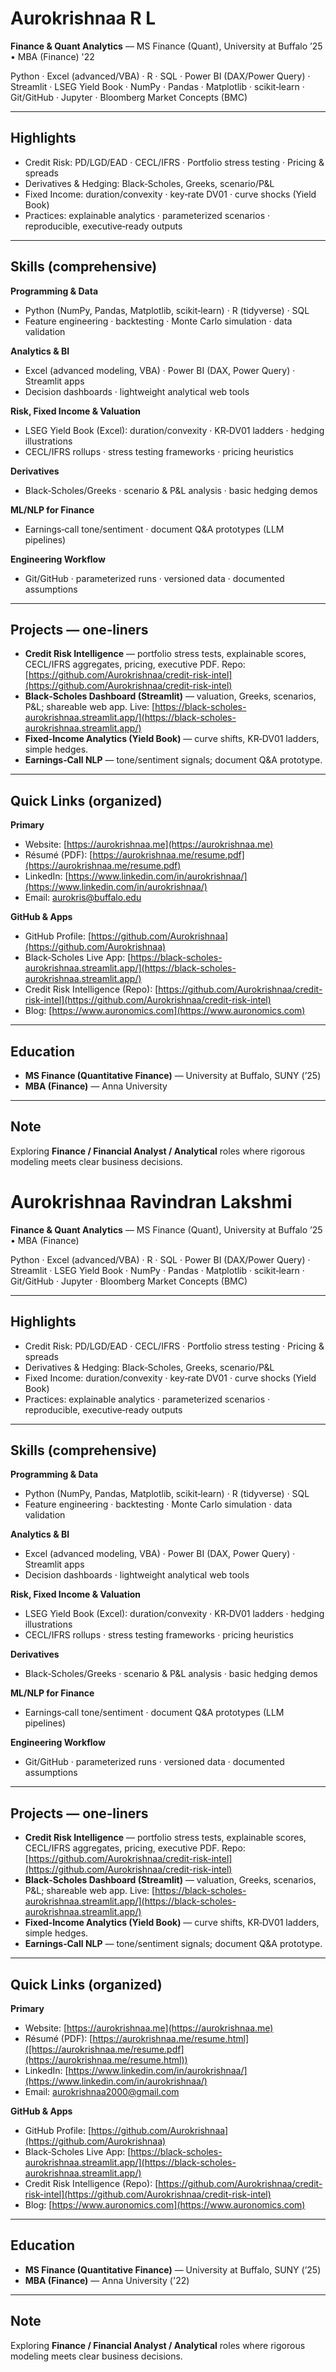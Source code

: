 # Aurokrishnaa R L

**Finance & Quant Analytics** — MS Finance (Quant), University at Buffalo ’25 • MBA (Finance) '22

Python · Excel (advanced/VBA) · R · SQL · Power BI (DAX/Power Query) · Streamlit · LSEG Yield Book · NumPy · Pandas · Matplotlib · scikit‑learn · Git/GitHub · Jupyter · Bloomberg Market Concepts (BMC)

---

## Highlights

* Credit Risk: PD/LGD/EAD · CECL/IFRS · Portfolio stress testing · Pricing & spreads
* Derivatives & Hedging: Black‑Scholes, Greeks, scenario/P\&L
* Fixed Income: duration/convexity · key‑rate DV01 · curve shocks (Yield Book)
* Practices: explainable analytics · parameterized scenarios · reproducible, executive‑ready outputs

---

## Skills (comprehensive)

**Programming & Data**

* Python (NumPy, Pandas, Matplotlib, scikit‑learn) · R (tidyverse) · SQL
* Feature engineering · backtesting · Monte Carlo simulation · data validation

**Analytics & BI**

* Excel (advanced modeling, VBA) · Power BI (DAX, Power Query) · Streamlit apps
* Decision dashboards · lightweight analytical web tools

**Risk, Fixed Income & Valuation**

* LSEG Yield Book (Excel): duration/convexity · KR‑DV01 ladders · hedging illustrations
* CECL/IFRS rollups · stress testing frameworks · pricing heuristics

**Derivatives**

* Black‑Scholes/Greeks · scenario & P\&L analysis · basic hedging demos

**ML/NLP for Finance**

* Earnings‑call tone/sentiment · document Q\&A prototypes (LLM pipelines)

**Engineering Workflow**

* Git/GitHub · parameterized runs · versioned data · documented assumptions

---

## Projects — one‑liners

* **Credit Risk Intelligence** — portfolio stress tests, explainable scores, CECL/IFRS aggregates, pricing, executive PDF.
  Repo: [https://github.com/Aurokrishnaa/credit-risk-intel](https://github.com/Aurokrishnaa/credit-risk-intel)
* **Black‑Scholes Dashboard (Streamlit)** — valuation, Greeks, scenarios, P\&L; shareable web app.
  Live: [https://black-scholes-aurokrishnaa.streamlit.app/](https://black-scholes-aurokrishnaa.streamlit.app/)
* **Fixed‑Income Analytics (Yield Book)** — curve shifts, KR‑DV01 ladders, simple hedges.
* **Earnings‑Call NLP** — tone/sentiment signals; document Q\&A prototype.

---

## Quick Links (organized)

**Primary**

* Website: [https://aurokrishnaa.me](https://aurokrishnaa.me)
* Résumé (PDF): [https://aurokrishnaa.me/resume.pdf](https://aurokrishnaa.me/resume.pdf)
* LinkedIn: [https://www.linkedin.com/in/aurokrishnaa/](https://www.linkedin.com/in/aurokrishnaa/)
* Email: [aurokris@buffalo.edu](mailto:aurokris@buffalo.edu)

**GitHub & Apps**

* GitHub Profile: [https://github.com/Aurokrishnaa](https://github.com/Aurokrishnaa)
* Black‑Scholes Live App: [https://black-scholes-aurokrishnaa.streamlit.app/](https://black-scholes-aurokrishnaa.streamlit.app/)
* Credit Risk Intelligence (Repo): [https://github.com/Aurokrishnaa/credit-risk-intel](https://github.com/Aurokrishnaa/credit-risk-intel)
* Blog: [https://www.auronomics.com](https://www.auronomics.com)

---

## Education

* **MS Finance (Quantitative Finance)** — University at Buffalo, SUNY (’25)
* **MBA (Finance)** — Anna University

---

## Note

Exploring **Finance / Financial Analyst / Analytical** roles where rigorous modeling meets clear business decisions.
# Aurokrishnaa Ravindran Lakshmi

**Finance & Quant Analytics** — MS Finance (Quant), University at Buffalo ’25 • MBA (Finance)

Python · Excel (advanced/VBA) · R · SQL · Power BI (DAX/Power Query) · Streamlit · LSEG Yield Book · NumPy · Pandas · Matplotlib · scikit‑learn · Git/GitHub · Jupyter · Bloomberg Market Concepts (BMC)

---

## Highlights

* Credit Risk: PD/LGD/EAD · CECL/IFRS · Portfolio stress testing · Pricing & spreads
* Derivatives & Hedging: Black‑Scholes, Greeks, scenario/P\&L
* Fixed Income: duration/convexity · key‑rate DV01 · curve shocks (Yield Book)
* Practices: explainable analytics · parameterized scenarios · reproducible, executive‑ready outputs

---

## Skills (comprehensive)

**Programming & Data**

* Python (NumPy, Pandas, Matplotlib, scikit‑learn) · R (tidyverse) · SQL
* Feature engineering · backtesting · Monte Carlo simulation · data validation

**Analytics & BI**

* Excel (advanced modeling, VBA) · Power BI (DAX, Power Query) · Streamlit apps
* Decision dashboards · lightweight analytical web tools

**Risk, Fixed Income & Valuation**

* LSEG Yield Book (Excel): duration/convexity · KR‑DV01 ladders · hedging illustrations
* CECL/IFRS rollups · stress testing frameworks · pricing heuristics

**Derivatives**

* Black‑Scholes/Greeks · scenario & P\&L analysis · basic hedging demos

**ML/NLP for Finance**

* Earnings‑call tone/sentiment · document Q\&A prototypes (LLM pipelines)

**Engineering Workflow**

* Git/GitHub · parameterized runs · versioned data · documented assumptions

---

## Projects — one‑liners

* **Credit Risk Intelligence** — portfolio stress tests, explainable scores, CECL/IFRS aggregates, pricing, executive PDF.
  Repo: [https://github.com/Aurokrishnaa/credit-risk-intel](https://github.com/Aurokrishnaa/credit-risk-intel)
* **Black‑Scholes Dashboard (Streamlit)** — valuation, Greeks, scenarios, P\&L; shareable web app.
  Live: [https://black-scholes-aurokrishnaa.streamlit.app/](https://black-scholes-aurokrishnaa.streamlit.app/)
* **Fixed‑Income Analytics (Yield Book)** — curve shifts, KR‑DV01 ladders, simple hedges.
* **Earnings‑Call NLP** — tone/sentiment signals; document Q\&A prototype.

---

## Quick Links (organized)

**Primary**

* Website: [https://aurokrishnaa.me](https://aurokrishnaa.me)
* Résumé (PDF): [https://aurokrishnaa.me/resume.html]([https://aurokrishnaa.me/resume.pdf](https://aurokrishnaa.me/resume.html))
* LinkedIn: [https://www.linkedin.com/in/aurokrishnaa/](https://www.linkedin.com/in/aurokrishnaa/)
* Email: [aurokrishnaa2000@gmail.com](mailto:aurokrishnaa2000@gmail.com)

**GitHub & Apps**

* GitHub Profile: [https://github.com/Aurokrishnaa](https://github.com/Aurokrishnaa)
* Black‑Scholes Live App: [https://black-scholes-aurokrishnaa.streamlit.app/](https://black-scholes-aurokrishnaa.streamlit.app/)
* Credit Risk Intelligence (Repo): [https://github.com/Aurokrishnaa/credit-risk-intel](https://github.com/Aurokrishnaa/credit-risk-intel)
* Blog: [https://www.auronomics.com](https://www.auronomics.com)

---

## Education

* **MS Finance (Quantitative Finance)** — University at Buffalo, SUNY (’25)
* **MBA (Finance)** — Anna University ('22)

---

## Note

Exploring **Finance / Financial Analyst / Analytical** roles where rigorous modeling meets clear business decisions.
